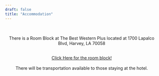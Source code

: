 ```yaml
---
draft: false
title: "Accommodation"
---
```

<div style="text-align: center;">

<br>
<br>
There is a Room Block at The Best Western Plus located at 1700 Lapalco Blvd, Harvey, LA 70058
<br>
<br>

[Click Here for the room block!](https://www.bestwestern.com/en_US/book/hotel-rooms.19045.html?groupId=W50XF2S9)
<br>
<br>
There will be transportation available to those staying at the hotel.
<br>
<br>

<!-- ![](weddinghotel.jpg) -->

<br>
<br>

</p>

</div>